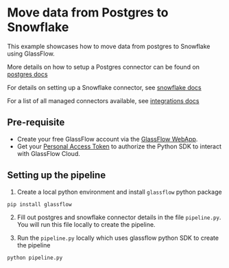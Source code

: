 # Move data from Postgres to Snowflake 

This example showcases how to move data from postgres to Snowflake using GlassFlow. 

More details on how to setup a Postgres connector can be found on [postgres docs](https://www.glassflow.dev/docs/integrations/sources/postgres-cdc)

For details on setting up a Snowflake connector, see [snowflake docs](https://www.glassflow.dev/docs/integrations/sinks/snowflake)

For a list of all managed connectors available, see [integrations docs](https://www.glassflow.dev/docs/integrations)


## Pre-requisite

- Create your free GlassFlow account via the [GlassFlow WebApp](https://app.glassflow.dev).
- Get your [Personal Access Token](https://app.glassflow.dev/profile) to authorize the Python SDK to interact with GlassFlow Cloud.

## Setting up the pipeline 

1. Create a local python environment and install `glassflow` python package 

`pip install glassflow`

2. Fill out postgres and snowflake connector details in the file `pipeline.py`. You will run this file locally to create the pipeline. 

3. Run the `pipeline.py` locally which uses glassflow python SDK to create the pipeline

```python pipeline.py```

